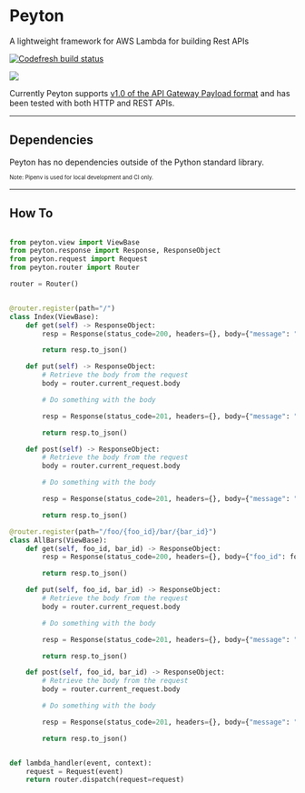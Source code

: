 # Peyton

A lightweight framework for AWS Lambda for building Rest APIs

[![Codefresh build status]( https://g.codefresh.io/api/badges/pipeline/moonmoon1919/peyton%2Ftest?key=eyJhbGciOiJIUzI1NiJ9.NWIyYThiMjYzYmFlOGEwMDAxY2RiZWZh.5h81Od2ooleQPSDJ1tUbMIrDYzxsRi3ovMy-NHkYNdY&type=cf-2)]( https%3A%2F%2Fg.codefresh.io%2Fpipelines%2Ftest%2Fbuilds%3Ffilter%3Dtrigger%3Abuild~Build%3Bpipeline%3A5e0699826e1ebef7fcd37bf6~test)

![](https://media.giphy.com/media/PkFupNjqc4hpe/giphy.gif)

Currently Peyton supports
[v1.0 of the API Gateway Payload format](https://docs.aws.amazon.com/apigateway/latest/developerguide/http-api-develop-integrations-lambda.html#http-api-develop-integrations-lambda.proxy-format) and has been tested with both HTTP and REST APIs.

---

## Dependencies

Peyton has no dependencies outside of the Python standard library.

<sup><sub>Note: Pipenv is used for local development and CI only.</sub></sup>

---

## How To
```python

from peyton.view import ViewBase
from peyton.response import Response, ResponseObject
from peyton.request import Request
from peyton.router import Router

router = Router()


@router.register(path="/")
class Index(ViewBase):
    def get(self) -> ResponseObject:
        resp = Response(status_code=200, headers={}, body={"message": "received GET to index"},)

        return resp.to_json()

    def put(self) -> ResponseObject:
        # Retrieve the body from the request
        body = router.current_request.body

        # Do something with the body

        resp = Response(status_code=201, headers={}, body={"message": "received PUT to index"})

        return resp.to_json()

    def post(self) -> ResponseObject:
        # Retrieve the body from the request
        body = router.current_request.body

        # Do something with the body

        resp = Response(status_code=201, headers={}, body={"message": "received POST to index"})

        return resp.to_json()

@router.register(path="/foo/{foo_id}/bar/{bar_id}")
class AllBars(ViewBase):
    def get(self, foo_id, bar_id) -> ResponseObject:
        resp = Response(status_code=200, headers={}, body={"foo_id": foo_id, "bar_id": bar_id, "message": "all bars by foo"},)

        return resp.to_json()

    def put(self, foo_id, bar_id) -> ResponseObject:
        # Retrieve the body from the request
        body = router.current_request.body

        # Do something with the body

        resp = Response(status_code=201, headers={}, body={"message": "received PUT to index"})

        return resp.to_json()

    def post(self, foo_id, bar_id) -> ResponseObject:
        # Retrieve the body from the request
        body = router.current_request.body

        # Do something with the body

        resp = Response(status_code=201, headers={}, body={"message": "received POST to index"})

        return resp.to_json()


def lambda_handler(event, context):
    request = Request(event)
    return router.dispatch(request=request)
```
